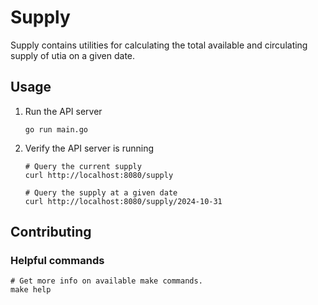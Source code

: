 # Supply

Supply contains utilities for calculating the total available and circulating supply of utia on a given date.

## Usage

1. Run the API server

    ```shell
    go run main.go
    ```

2. Verify the API server is running

    ```shell
    # Query the current supply
    curl http://localhost:8080/supply

    # Query the supply at a given date
    curl http://localhost:8080/supply/2024-10-31
    ```

## Contributing

### Helpful commands

```shell
# Get more info on available make commands.
make help
```
